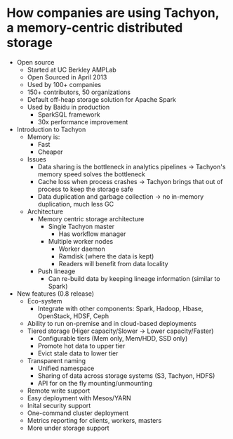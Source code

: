 # How companies are using Tachyon, a memory-centric distributed storage
* Open source
    * Started at UC Berkley AMPLab
    * Open Sourced in April 2013
    * Used by 100+ companies
    * 150+ contributors, 50 organizations
    * Default off-heap storage solution for Apache Spark
    * Used by Baidu in production
        * SparkSQL framework
        * 30x performance improvement
* Introduction to Tachyon
    * Memory is:
        * Fast
        * Cheaper
    * Issues
        * Data sharing is the bottleneck in analytics pipelines -&gt; Tachyon's memory speed solves the bottleneck
        * Cache loss when process crashes -&gt; Tachyon brings that out of process to keep the storage safe
        * Data duplication and garbage collection -&gt; no in-memory duplication, much less GC
    * Architecture
        * Memory centric storage architecture
            * Single Tachyon master
                * Has workflow manager
            * Multiple worker nodes
                * Worker daemon
                * Ramdisk (where the data is kept)
                * Readers will benefit from data locality
        * Push lineage
            * Can re-build data by keeping lineage information (similar to Spark)
* New features (0.8 release)
    * Eco-system
        * Integrate with other components: Spark, Hadoop, Hbase, OpenStack, HDSF, Ceph
    * Ability to run on-premise and in cloud-based deployments
    * Tiered storage (Higer capacity/Slower -&gt; Lower capacity/Faster)
        * Configurable tiers (Mem only, Mem/HDD, SSD only)
        * Promote hot data to upper tier
        * Evict stale data to lower tier
    * Transparent naming
        * Unified namespace
        * Sharing of data across storage systems (S3, Tachyon, HDFS)
        * API for on the fly mounting/unmounting
    * Remote write support
    * Easy deployment with Mesos/YARN
    * Inital security support
    * One-command cluster deployment
    * Metrics reporting for clients, workers, masters
    * More under storage support
